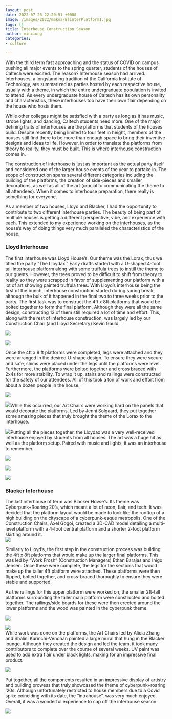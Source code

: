 ```yaml
---
layout: post
date: 2022-07-26 22:20:51 +0000
image: /images/2022/makoa/BlinterPlatform1.jpg
tags: []
title: Interhouse Construction Season
author: minciong
categories:
- culture

---
```

With the third term fast approaching and the status of COVID on campus pushing all major events to the spring quarter, students of the houses of Caltech were excited. The reason? Interhouse season had arrived. Interhouses, a longstanding tradition of the California Institute of Technology, are summarized as parties hosted by each respective house, usually with a theme, in which the entire undergraduate population is invited to attend. As every undergraduate house of Caltech has its own personality and characteristics, these interhouses too have their own flair depending on the house who hosts them.

While other colleges might be satisfied with a party as long as it has music, strobe lights, and dancing, Caltech students need more. One of the major defining traits of interhouses are the platforms that students of the houses build. Despite recently being limited to four feet in height, members of the houses still find there to be more than enough space to bring their inventive designs and ideas to life. However, in order to translate the platforms from theory to reality, they must be built. This is where interhouse construction comes in.

The construction of interhouse is just as important as the actual party itself and considered one of the larger house events of the year to partake in. The scope of construction spans several different categories including the building of the platforms, the creation of side-pieces and smaller decorations, as well as all of the art (crucial to communicating the theme to all attendees). When it comes to interhouse preparation, there really is something for everyone.

As a member of two houses, Lloyd and Blacker, I had the opportunity to contribute to two different interhouse parties. The beauty of being part of multiple houses is getting a different perspective, vibe, and experience with each. This extended to my experience working on the interhouses, as the house’s way of doing things very much paralleled the characteristics of the house.

### Lloyd Interhouse

The first interhouse was Lloyd House’s. Our theme was the Lorax, thus we titled the party “The Lloydax.” Early drafts started with a U-shaped 4-foot tall interhouse platform along with some truffula trees to instill the theme to our guests. However, the trees proved to be difficult to shift from theory to reality so they were scrapped in favor of supplementing our platform with a lot of art showing painted truffula trees. With Lloyd’s interhouse being the first of the bunch, interhouse construction started during spring break, although the bulk of it happened in the final two to three weeks prior to the party. The first task was to construct the 4ft x 8ft platforms that would be bolted together to form the final platform. Although they were all the same design, constructing 13 of them still required a lot of time and effort. This, along with the rest of interhouse construction, was largely led by our Construction Chair (and Lloyd Secretary) Kevin Gauld.

![](/images/2022/makoa/LloydaxPlatform1.jpg)

![](/images/2022/makoa/LloydaxPlatform2.jpg)

Once the 4ft x 8 ft platforms were completed, legs were attached and they were arranged in the desired U-shape design. To ensure they were secure and safe, shims were placed under the legs until the platforms were level. Furthermore, the platforms were bolted together and cross braced with 2x4s for more stability. To wrap it up, stairs and railings were constructed for the safety of our attendees. All of this took a ton of work and effort from about a dozen people in the house.

![](/images/2022/makoa/LloydaxPlatform3.jpg)

![](/images/2022/makoa/LloydaxPlatform4.jpg)While this occurred, our Art Chairs were working hard on the panels that would decorate the platforms. Led by Jenni Solgaard, they put together some amazing pieces that truly brought the theme of the Lorax to the interhouse.

![](/images/2022/makoa/LloydaxArt.jpg)Putting all the pieces together, the Lloydax was a very well-received interhouse enjoyed by students from all houses. The art was a huge hit as well as the platform setup. Paired with music and lights, it was an interhouse to remember.

![](/images/2022/makoa/Lloydax1.jpg)

![](/images/2022/makoa/Lloydax2.jpg)

![](/images/2022/makoa/Lloydax3.jpg)

### Blacker Interhouse

The last interhouse of term was Blacker Hovse’s. Its theme was Cyberpunk+Roaring 20’s, which meant a lot of neon, flair, and tech. It was decided that the platform layout would be made to look like the rooftop of a high building on the cityscape of a cyberpunk-esque metropolis. One of the Construction Chairs, Axel Gogoi, created a 3D-CAD model detailing a multi-level platform with a 4-foot central platform and a shorter 2-foot platform skirting around it.  
![](/images/2022/makoa/BlinterCAD.jpg)

Similarly to Lloyd’s, the first step in the construction process was building the 4ft x 8ft platforms that would make up the larger final platforms. This was led by “Work Frosh” (Construction Managers) Ethan Barajas and Inigo Jensen. Once these were complete, the legs for the sections that would make up the taller 4ft platform were attached. These platforms were then flipped, bolted together, and cross-braced thoroughly to ensure they were stable and supported.

As the railings for this upper platform were worked on, the smaller 2ft-tall platforms surrounding the taller main platform were constructed and bolted together. The railings/side boards for these were then erected around the lower platforms and the wood was painted in the cyberpunk theme.

![](/images/2022/makoa/BlinterPlatform1.jpg)

![](/images/2022/makoa/BlinterPlatform2.jpg)  
While work was done on the platforms, the Art Chairs led by Alicia Zhang and Shalini Kurinchi-Vendhan painted a large mural that hung in the Blacker lounge. Although they created the design and led the team, it took many contributors to complete over the course of several weeks. UV paint was used to add extra flair under black lights, making for an impressive final product.

![](/images/2022/makoa/BlinterArt.jpg)

Put together, all the components resulted in an impressive display of artistry and building prowess that truly showcased the theme of cyberpunk+roaring ‘20s. Although unfortunately restricted to house members due to a Covid spike coinciding with its date, the “intrahouse”. was very much enjoyed. Overall, it was a wonderful experience to cap off the interhouse season.

![](/images/2022/makoa/BlinterAerial.jpg)